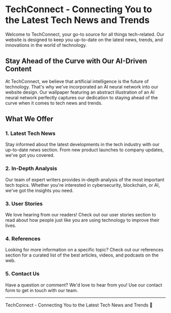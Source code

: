 <!--font:Barlow Condensed-->

# TechConnect - Connecting You to the Latest Tech News and Trends

Welcome to TechConnect, your go-to source for all things tech-related. Our website is designed to keep you up-to-date on the latest news, trends, and innovations in the world of technology. 

## Stay Ahead of the Curve with Our AI-Driven Content

At TechConnect, we believe that artificial intelligence is the future of technology. That's why we've incorporated an AI neural network into our website design. Our wallpaper featuring an abstract illustration of an AI neural network perfectly captures our dedication to staying ahead of the curve when it comes to tech news and trends.

## What We Offer

### 1. Latest Tech News

Stay informed about the latest developments in the tech industry with our up-to-date news section. From new product launches to company updates, we've got you covered.

### 2. In-Depth Analysis

Our team of expert writers provides in-depth analysis of the most important tech topics. Whether you're interested in cybersecurity, blockchain, or AI, we've got the insights you need.

### 3. User Stories

We love hearing from our readers! Check out our user stories section to read about how people just like you are using technology to improve their lives.

### 4. References

Looking for more information on a specific topic? Check out our references section for a curated list of the best articles, videos, and podcasts on the web.

### 5. Contact Us

Have a question or comment? We'd love to hear from you! Use our contact form to get in touch with our team.

---

TechConnect - Connecting You to the Latest Tech News and Trends 🤖

<!--

Write me content for website with wallpaper which alt text is:

"A wallpaper featuring an abstract illustration of an AI neural network, with intricate lines and a dark and technological color palette."

The name/title of the page should not be 1:1 copy of the alt text but rather a real content of the website which is using this wallpaper.

- Use markdown format 
- Start with heading
- Heading should be short and concise
- The content should look like a real website 
- The website should not be about the wallpaper, wallpaper is just a related background
- Heading should be contain work "wallpaper" or "background"
- Include real sections like references, contact, user stories, etc. use things relevant to the page purpose.
- Feel free to use structure like headings, bullets, numbering, blockquotes, paragraphs, horizontal lines, etc.
- You can use formatting like bold or _italic_
- You can include UTF-8 emojis
- Links should be only #hash anchors (and you can refer to the document itself)
- Do not include images


---


# TechConnect - Connecting You to the Latest Tech News and Trends

Welcome to TechConnect, your go-to source for all things tech-related. Our website is designed to keep you up-to-date on the latest news, trends, and innovations in the world of technology. 

## Stay Ahead of the Curve with Our AI-Driven Content

At TechConnect, we believe that artificial intelligence is the future of technology. That's why we've incorporated an AI neural network into our website design. Our wallpaper featuring an abstract illustration of an AI neural network perfectly captures our dedication to staying ahead of the curve when it comes to tech news and trends.

## What We Offer

### 1. Latest Tech News

Stay informed about the latest developments in the tech industry with our up-to-date news section. From new product launches to company updates, we've got you covered.

### 2. In-Depth Analysis

Our team of expert writers provides in-depth analysis of the most important tech topics. Whether you're interested in cybersecurity, blockchain, or AI, we've got the insights you need.

### 3. User Stories

We love hearing from our readers! Check out our user stories section to read about how people just like you are using technology to improve their lives.

### 4. References

Looking for more information on a specific topic? Check out our references section for a curated list of the best articles, videos, and podcasts on the web.

### 5. Contact Us

Have a question or comment? We'd love to hear from you! Use our contact form to get in touch with our team.

---

TechConnect - Connecting You to the Latest Tech News and Trends 🤖

-->
